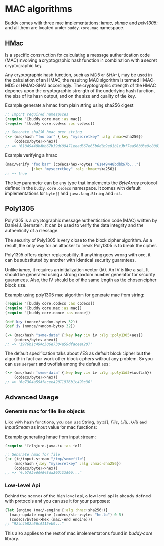 # MAC algorithms

Buddy comes with three mac implementations: *hmac*, *shmac* and *poly1305*; and
all them are located under `buddy.core.mac` namespace.

## HMac

Is a specific construction for calculating a message authentication code (MAC)
involving a cryptographic hash function in combination with a secret cryptographic
key.

Any cryptographic hash function, such as MD5 or SHA-1, may be used in the
calculation of an HMAC; the resulting MAC algorithm is termed HMAC-MD5 or
HMAC-SHA1 accordingly. The cryptographic strength of the HMAC depends upon
the cryptographic strength of the underlying hash function, the size of its
hash output, and on the size and quality of the key.

Example generate a hmac from plain string using sha256 digest


```clojure
;; Import required namespaces
(require '[buddy.core.mac :as mac])
(require '[buddy.core.codecs :as codecs])

;; Generate sha256 hmac over string
(-> (mac/hash "foo bar" {:key "mysecretkey" :alg :hmac+sha256})
    (codecs/bytes->hex))
;; => "61849448bdbb67b39d609471eead667e65b0d1b9e01b1c3bf7aa56b83e9c8083"
```

Example verifying a hmac


```clojure
(mac/verify "foo bar" (codecs/hex->bytes "61849448bdbb67b...")
            {:key "mysecretkey" :alg :hmac+sha256})
;; => true
```

The key parameter can be any type that implements the *ByteArray*
protocol defined in the `buddy.core.codecs` namespace. It comes with
default implementations for `byte[]` and `java.lang.String` and `nil`.


## Poly1305

Poly1305 is a cryptographic message authentication code (MAC) written
by Daniel J. Bernstein. It can be used to verify the data integrity
and the authenticity of a message.

The security of Poly1305 is very close to the block cipher
algorithm. As a result, the only way for an attacker to break Poly1305
is to break the cipher.

Poly1305 offers cipher replaceability. If anything goes wrong with
one, it can be substituted by another with identical security
guarantees.

Unlike *hmac*, it requires an initialization vector (IV). An IV is
like a salt.  It should be generated using a strong random number
generator for security guarantees. Also, the IV should be of the same
length as the chosen cipher block size.

Example using poly1305 mac algorithm for generate mac from string:

```clojure
(require '[buddy.core.codecs :as codecs])
(require '[buddy.core.mac :as mac])
(require '[buddy.core.nonce :as nonce])

(def key (nonce/random-bytes 32))
(def iv (nonce/random-bytes 32))

(-> (mac/hash "some-data" {:key key :iv iv :alg :poly1305+aes})
    (codecs/bytes->hex))
;; => "1976b1c490c306e7304a59dfacee4207"
```

The default specification talks about AES as default block cipher but the algorith
in fact can work other block ciphers without any problem. So you can use `serpent`
and twofish among the default aes:

```clojure
(-> (mac/hash "some-data" {:key key :iv iv :alg :poly1305+twofish})
    (codecs/bytes->hex))
;; => "6e7304a59dfacee42071976b1c490c30"
```

## Advanced Usage

### Generate mac for file like objects

Like with hash functions, you can use String, byte[], *File*, *URL*, *URI* and
*InputStream* as input value for mac functions:

Example generating hmac from input stream:

```clojure
(require '[clojure.java.io :as io])

;; Generate hmac for file
(-> (io/input-stream "/tmp/somefile")
    (mac/hash {:key "mysecretkey" :alg :hmac-sha256})
    (codecs/bytes->hex))
;; => "4cb793e600848da205323800..."
```

### Low-Level Api

Behind the scenes of the high level api, a low level api is already
defined with protocols and you can use it for your purposes:


```clojure
(let [engine (mac/-engine {:alg :hnac+sha256})]
  (mac/-update engine (codecs/str->bytes "hello") 0 5)
  (codecs/bytes->hex (mac/-end engine)))
;; "924c4b82a56c0115eb9..."
```

This also applies to the rest of mac implementations found in
*buddy-core* library.

